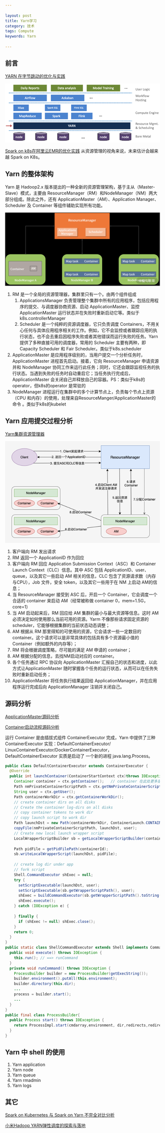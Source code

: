 ```yaml
---

layout: post
title: Yarn学习
category: 技术
tags: Compute
keywords: Yarn

---
```


## 前言

[YARN 在字节跳动的优化与实践](https://mp.weixin.qq.com/s/9A0z0S9IthG6j8pZe6gCnw)

![](/public/upload/compute/yarn_ecosystem.png)

[Spark on k8s在阿里云EMR的优化实践](https://mp.weixin.qq.com/s/IlPv7o3Fii8Tx7fi9kNN_g) 从资源管理的视角来说，未来估计会越来越 Spark on K8s。 

## Yarn 的整体架构

Yarn 是 Hadoop2.x 版本提出的一种全新的资源管理架构，基于主从（Master-Slave）模式，主要由 ResourceManager（RM）和NodeManager（NM）两大部分组成。除此之外，还有 ApplicationMaster（AM）、Application Manager、Scheduler 及 Container 等组件辅助实现所有功能。

![](/public/upload/compute/yarn_overview.png)

1. RM 是一个全局的资源管理器，集群里只有一个。由两个组件组成
    1. ApplicationsManager 负责管理整个集群中所有的应用程序，包括应用程序的提交、与调度器协商资源、启动 ApplicationMaster、监控 ApplicationMaster 运行状态并在失败时重新启动它等。类似于k8s.controllerManager
    1. Scheduler 是一个纯粹的资源调度器，它只负责调度 Containers，不用关心任何与具体应用程序相关的工作。例如，它不会监控或者跟踪应用的执行状态，也不会去重启因程序失败或者其他错误而运行失败的任务。Yarn 提供了多种直接可用的调度器，常用的 Scheduler 主要有两种，即 Capacity Scheduler 和 Fair Scheduler。类似于k8s.scheduler
2. ApplicationMaster 是应用程序级别的，当用户提交一个分析任务时，ApplicationMaster 进程首先启动。接着，它向 ResourceManager 申请资源并和 NodeManager 协同工作来运行此任务；同时，它还会跟踪监视任务的执行状态。当遇到失败的任务时自动重启它；当任务执行完成后，ApplicationMaster 会关闭自己并释放自己的容器。PS：类似于k8s的operator，但k8s的operator 是常驻的
3. NodeManager 进程运行在集群中的多个计算节点上，负责每个节点上资源（CPU 和内存）的使用，处理来自ResourceManger/ApplicationMaster的命令
。类似于k8s的kubelet

## Yarn 应用提交过程分析

[Yarn集群资源管理器](https://www.cnblogs.com/lemonu/p/13541843.html)

![](/public/upload/compute/yarn_submit_application.png)

1. 客户端向 RM 发出请求
2. RM 返回一个 ApplicationID 作为回应
3. 客户端向 RM 回应 Application Submission Context（ASC）和 Container Launch Context（CLC）信息。其中 ASC 包括 ApplicationID、user、queue，以及其它一些启动 AM 相关的信息，CLC 包含了资源请求数（内存与CPU），Job 文件，安全 token，以及其它一些用于在 NM 上启动 AM的信息；
4. 当 ResourceManager 接受到 ASC 后，开启一个 Container，它会调度一个合适的 container 来启动 AM（经常被称做 container 0，mem=1.5G，core=1）
5. 当 AM 启动起来后，RM 回应给 AM 集群的最小与最大资源等信息。这时 AM 必须决定如何使用那么当前可用的资源。Yarm 不像那些请求固定资源的 scheduler，它能够根据集群的当前状态动态调整；
6. AM 根据从 RM 那里得知的可使用的资源，它会请求一些一定数目的 container。这个请求可以是非常具体的包括具有多个资源最小值的 Container（例如额外的内存等）；
7. RM 将会根据调度策略，尽可能的满足 AM 申请的 container；
8. AM 根据分配的信息，去找NM启动对应的 container。
8. 各个任务通过 RPC 协议向 ApplicationMaster 汇报自己的状态和进度，以此方式让ApplicationMaster 随时掌握各个任务的运行状态，从而可以在任务失败时重新启动任务；
7. ApplicationMaster 将任务执行结果返回给 ApplicationManager，并在应用程序运行完成后向 ApplicationManager 注销并关闭自己。

## 源码分析 

[ApplicationMaster源码分析 ](https://www.cnblogs.com/lemonu/p/13566381.html)

[Container启动流程源码分析 ](https://www.cnblogs.com/lemonu/p/13901050.html)

运行 Container 是由插拔式组件 ContainerExecutor 完成，Yarn 中提供了三种 ContainerExecutor 实现：DefaultContainerExecutor/ LinuxContainerExecutor/DockerContainerExecutor，DefaultContainerExecutor 实质是启动了 一个新的进程 java.lang.Process。


```java
public class DefaultContainerExecutor extends ContainerExecutor {
  @Override
  public int launchContainer(ContainerStartContext ctx)throws IOException, ConfigurationException {
    Container container = ctx.getContainer();   // container 在此处更多是一个资源概念，它的一些资源限制参数会在启动 进程时用到。
    Path nmPrivateContainerScriptPath = ctx.getNmPrivateContainerScriptPath();
    String user = ctx.getUser();
    Path containerWorkDir = ctx.getContainerWorkDir();
    // create container dirs on all disks
    // Create the container log-dirs on all disks
    // copy container tokens to work dir
    // copy launch script to work dir
    Path launchDst = new Path(containerWorkDir, ContainerLaunch.CONTAINER_SCRIPT);
    copyFile(nmPrivateContainerScriptPath, launchDst, user);
    // Create new local launch wrapper script
    LocalWrapperScriptBuilder sb = getLocalWrapperScriptBuilder(containerIdStr, containerWorkDir); 

    Path pidFile = getPidFilePath(containerId);
    sb.writeLocalWrapperScript(launchDst, pidFile);
    
    // create log dir under app
    // fork script
    Shell.CommandExecutor shExec = null;
    try {
      setScriptExecutable(launchDst, user);
      setScriptExecutable(sb.getWrapperScriptPath(), user);
      shExec = buildCommandExecutor(sb.getWrapperScriptPath().toString(),containerIdStr, user, pidFile, container.getResource(),new File(containerWorkDir.toUri().getPath()),container.getLaunchContext().getEnvironment());
      shExec.execute();
    } catch (IOException e) {

    } finally {
      if (shExec != null) shExec.close();
    }
    return 0;
  }
}
public static class ShellCommandExecutor extends Shell implements CommandExecutor {
  public void execute() throws IOException {
    this.run(); // ==> runCommand
  }
  private void runCommand() throws IOException {
    ProcessBuilder builder = new ProcessBuilder(getExecString());
    builder.environment().putAll(this.environment);
    builder.directory(this.dir);
    ...
    process = builder.start();
    ...
  }
}
public final class ProcessBuilder{
  public Process start() throws IOException {
    return ProcessImpl.start(cmdarray,environment, dir,redirects,redirectErrorStream);                             
  }
}
```

## Yarn 中 shell 的使用

1. Yarn application
2. Yarn node    
3. Yarn queue
4. Yarn rmadmin
5. Yarn logs 

## 其它

[Spark on Kubernetes 与 Spark on Yarn 不完全对比分析](https://mp.weixin.qq.com/s/nlYd1YiPjVpCl-dlCi5dAw)

[小米Hadoop YARN弹性调度的探索与落地](https://mp.weixin.qq.com/s/1z61dD9So8g0i9nsB3IPxQ)